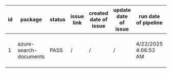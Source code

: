 
| id | package | status | issue link | created date of issue | update date of issue | run date of pipeline | pipeline run link |
|----|---------|--------|------------|-----------------------|----------------------| ---------------------| ----------------- |
| 1 | azure-search-documents | PASS | / | / | / | 4/22/2025 4:06:52 AM | https://dev.azure.com/v-wenjyu/content-validation-automation/_build/results?buildId=35 |